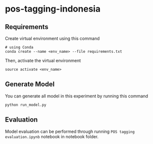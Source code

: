 # pos-tagging-indonesia

## Requirements
Create virtual environment using this command

```
# using Conda
conda create --name <env_name> --file requirements.txt
```

Then, activate the virtual environment

```
source activate <env_name>
```

## Generate Model
You can generate all model in this experiment by running this command
```
python run_model.py
```

## Evaluation
Model evaluation can be performed through running `POS tagging evaluation.ipynb` notebook in notebook folder.
